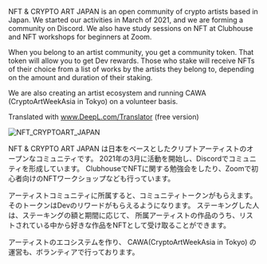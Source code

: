 NFT & CRYPTO ART JAPAN is an open community of crypto artists based in Japan. We started our activities in March of 2021, and we are forming a community on Discord. We also have study sessions on NFT at Clubhouse and NFT workshops for beginners at Zoom.

When you belong to an artist community, you get a community token. That token will allow you to get Dev rewards. Those who stake will receive NFTs of their choice from a list of works by the artists they belong to, depending on the amount and duration of their staking.

We are also creating an artist ecosystem and running CAWA (CryptoArtWeekAsia in Tokyo) on a volunteer basis.

Translated with www.DeepL.com/Translator (free version)

![NFT_CRYPTOART_JAPAN](https://user-images.githubusercontent.com/6801635/121112598-956d4200-c84b-11eb-92d0-5aca1cd7f968.jpg)


NFT & CRYPTO ART JAPAN は日本をベースとしたクリプトアーティストのオープンなコミュニティです。
2021年の3月に活動を開始し、Discordでコミュニティを形成しています。
ClubhouseでNFTに関する勉強会をしたり、Zoomで初心者向けのNFTワークショップなども行っています。

アーティストコミュニティに所属すると、コミュニティトークンがもらえます。
そのトークンはDevのリワードがもらえるようになります。
ステーキングした人は、ステーキングの額と期間に応じて、
所属アーティストの作品のうち、リストされている中から好きな作品をNFTとして受け取ることができます。

アーティストのエコシステムを作り、
CAWA(CryptoArtWeekAsia in Tokyo)
の運営も、ボランティアで行っております。
